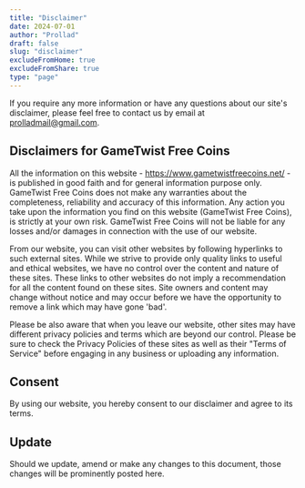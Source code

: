 ```yaml
---
title: "Disclaimer"
date: 2024-07-01
author: "Prollad"
draft: false
slug: "disclaimer"
excludeFromHome: true
excludeFromShare: true
type: "page"
---
```


If you require any more information or have any questions about our site's disclaimer, please feel free to contact us by email at prolladmail@gmail.com.

## Disclaimers for GameTwist Free Coins

All the information on this website - https://www.gametwistfreecoins.net/ - is published in good faith and for general information purpose only. GameTwist Free Coins does not make any warranties about the completeness, reliability and accuracy of this information. Any action you take upon the information you find on this website (GameTwist Free Coins), is strictly at your own risk. GameTwist Free Coins will not be liable for any losses and/or damages in connection with the use of our website.

From our website, you can visit other websites by following hyperlinks to such external sites. While we strive to provide only quality links to useful and ethical websites, we have no control over the content and nature of these sites. These links to other websites do not imply a recommendation for all the content found on these sites. Site owners and content may change without notice and may occur before we have the opportunity to remove a link which may have gone 'bad'.

Please be also aware that when you leave our website, other sites may have different privacy policies and terms which are beyond our control. Please be sure to check the Privacy Policies of these sites as well as their "Terms of Service" before engaging in any business or uploading any information.

## Consent

By using our website, you hereby consent to our disclaimer and agree to its terms.

## Update

Should we update, amend or make any changes to this document, those changes will be prominently posted here.